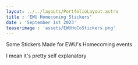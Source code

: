 ```yaml
---
layout: ../../layouts/PortfolioLayout.astro
title : 'EWU Homecoming Stickers'
date : 'September 1st 2023'
teaserimage : 'assets/EWUHoCoStickers.png'
---
```


Some Stickers Made for EWU's Homecoming events

I mean it's pretty self explanatory
